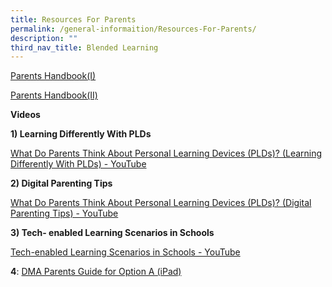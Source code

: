 ```yaml
---
title: Resources For Parents
permalink: /general-informaition/Resources-For-Parents/
description: ""
third_nav_title: Blended Learning
---
```

[Parents Handbook(I)](/files/Blended%20Learning/IP2%20-%20Parent%20Handbook%20(I)%20on%20Learning%20with%20a%20PLD_2023.pdf)

[Parents Handbook(II)](/files/Blended%20Learning/IP3%20-%20Parent%20Handbook%20(II)%20on%20Learning%20with%20a%20PLD_2023.pdf)

**Videos**  

**1) Learning Differently With PLDs**

[What Do Parents Think About Personal Learning Devices (PLDs)? (Learning Differently With PLDs) - YouTube](https://www.youtube.com/watch?v=6oIAtbruVf4)

**2) Digital Parenting Tips**

[What Do Parents Think About Personal Learning Devices (PLDs)? (Digital Parenting Tips) - YouTube](https://www.youtube.com/watch?v=qCzeedZXeaM)

**3) Tech- enabled Learning Scenarios in Schools**

[Tech-enabled Learning Scenarios in Schools - YouTube](https://www.youtube.com/watch?v=jJw1mdtYfOs)

**4**: [DMA Parents Guide for Option A (iPad)](/files/PORI5%20-%20DMA%20Parent%20Guide%20for%20Option%20A%20iPad_2%20Sep%2021.pdf)